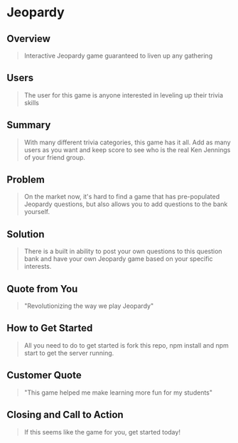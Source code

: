# Jeopardy #

<!--
> This material was originally posted [here](http://www.quora.com/What-is-Amazons-approach-to-product-development-and-product-management). It is reproduced here for posterities sake.

There is an approach called "working backwards" that is widely used at Amazon. They work backwards from the customer, rather than starting with an idea for a product and trying to bolt customers onto it. While working backwards can be applied to any specific product decision, using this approach is especially important when developing new products or features.

For new initiatives a product manager typically starts by writing an internal press release announcing the finished product. The target audience for the press release is the new/updated product's customers, which can be retail customers or internal users of a tool or technology. Internal press releases are centered around the customer problem, how current solutions (internal or external) fail, and how the new product will blow away existing solutions.

If the benefits listed don't sound very interesting or exciting to customers, then perhaps they're not (and shouldn't be built). Instead, the product manager should keep iterating on the press release until they've come up with benefits that actually sound like benefits. Iterating on a press release is a lot less expensive than iterating on the product itself (and quicker!).

If the press release is more than a page and a half, it is probably too long. Keep it simple. 3-4 sentences for most paragraphs. Cut out the fat. Don't make it into a spec. You can accompany the press release with a FAQ that answers all of the other business or execution questions so the press release can stay focused on what the customer gets. My rule of thumb is that if the press release is hard to write, then the product is probably going to suck. Keep working at it until the outline for each paragraph flows.

Oh, and I also like to write press-releases in what I call "Oprah-speak" for mainstream consumer products. Imagine you're sitting on Oprah's couch and have just explained the product to her, and then you listen as she explains it to her audience. That's "Oprah-speak", not "Geek-speak".

Once the project moves into development, the press release can be used as a touchstone; a guiding light. The product team can ask themselves, "Are we building what is in the press release?" If they find they're spending time building things that aren't in the press release (overbuilding), they need to ask themselves why. This keeps product development focused on achieving the customer benefits and not building extraneous stuff that takes longer to build, takes resources to maintain, and doesn't provide real customer benefit (at least not enough to warrant inclusion in the press release).
 -->

## Overview ##
  > Interactive Jeopardy game guaranteed to liven up any gathering

## Users ##
  > The user for this game is anyone interested in leveling up their trivia skills

## Summary ##
  > With many different trivia categories, this game has it all. Add as many users as you want and keep score to see who is the real Ken Jennings of your friend group.

## Problem ##
  > On the market now, it's hard to find a game that has pre-populated Jeopardy questions, but also allows you to add questions to the bank yourself.

## Solution ##
  > There is a built in ability to post your own questions to this question bank and have your own Jeopardy game based on your specific interests.

## Quote from You ##
  > "Revolutionizing the way we play Jeopardy"

## How to Get Started ##
  > All you need to do to get started is fork this repo, npm install and npm start to get the server running.

## Customer Quote ##
  > "This game helped me make learning more fun for my students"

## Closing and Call to Action ##
  > If this seems like the game for you, get started today!
